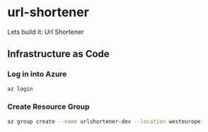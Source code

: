 # url-shortener
Lets build it: Url Shortener

## Infrastructure as Code

### Log in into Azure
```bash
az login
```

### Create Resource Group

```bash
az group create --name urlshortener-dev --location westeurope
```